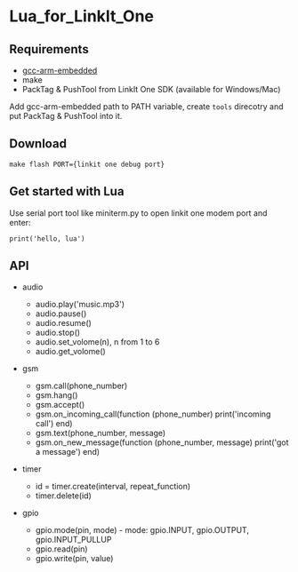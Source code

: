 # Lua_for_LinkIt_One

## Requirements
+ [gcc-arm-embedded](https://launchpad.net/gcc-arm-embedded)
+ make
+ PackTag & PushTool from LinkIt One SDK (available for Windows/Mac)

Add gcc-arm-embedded path to PATH variable, create `tools` direcotry and put PackTag & PushTool into it.

## Download

```
make flash PORT={linkit one debug port}
```

## Get started with Lua
Use serial port tool like miniterm.py to open linkit one modem port and enter:
```
print('hello, lua')
```

## API
+ audio
    - audio.play('music.mp3')
    - audio.pause()
    - audio.resume()
    - audio.stop()
    - audio.set_volome(n), n from 1 to 6
    - audio.get_volome()

+ gsm
    - gsm.call(phone_number)
    - gsm.hang()
    - gsm.accept()
    - gsm.on_incoming_call(function (phone_number) print('incoming call') end)
    - gsm.text(phone_number, message)
    - gsm.on_new_message(function (phone_number, message) print('got a message') end)

+ timer
    - id = timer.create(interval, repeat_function)
    - timer.delete(id)

+ gpio
    - gpio.mode(pin, mode) - mode: gpio.INPUT, gpio.OUTPUT, gpio.INPUT_PULLUP
    - gpio.read(pin)
    - gpio.write(pin, value)
